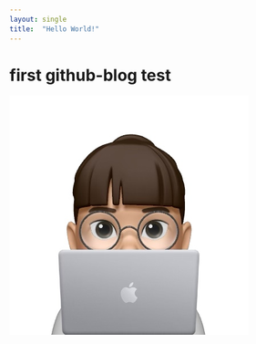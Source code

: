 ```yaml
---
layout: single
title:  "Hello World!"
---
```


# first github-blog test

![image](./images/2024-09-28-test/developer_0.jpg)
